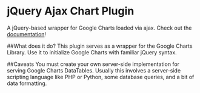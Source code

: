 # jQuery Ajax Chart Plugin
A jQuery-based wrapper for Google Charts loaded via ajax. Check out the [documentation](https://cdn.rawgit.com/tsumikiri/jquery-ajax-chart/master/index.html)!

##What does it do?
This plugin serves as a wrapper for the Google Charts Library. Use it to initialize Google Charts with familiar jQuery syntax.

##Caveats
You must create your own server-side implementation for serving Google Charts DataTables. Usually this involves a server-side scripting language like PHP or Python, some database queries, and a bit of data formatting.
